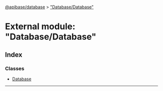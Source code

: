 [@apibase/database](../README.md) > ["Database/Database"](../modules/_database_database_.md)

# External module: "Database/Database"

## Index

### Classes

* [Database](../classes/_database_database_.database.md)

---

